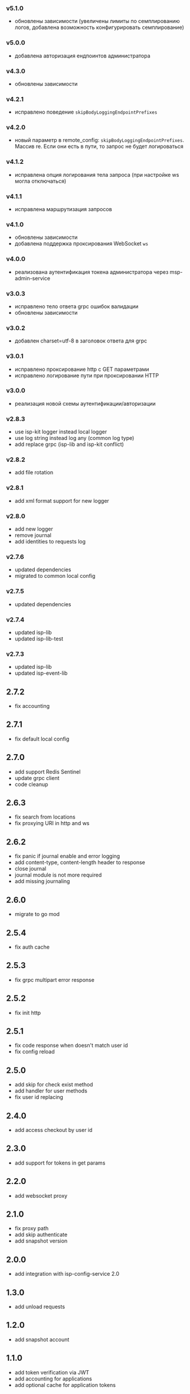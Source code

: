 ### v5.1.0
* обновлены зависимости (увеличены лимиты по семплированию логов, добавлена возможность конфигурировать семплирование)
### v5.0.0
* добавлена авторизация ендпоинтов администратора
### v4.3.0 
* обновлены зависимости
### v4.2.1
* исправлено поведение `skipBodyLoggingEndpointPrefixes`
### v4.2.0
* новый параметр в remote_config: `skipBodyLoggingEndpointPrefixes`. Массив re. Если они есть в пути, то запрос не будет логироваться
### v4.1.2
* исправлена опция логирования тела запроса (при настройке ws могла отключаться)
### v4.1.1
* исправлена маршрутизация запросов
### v4.1.0
* обновлены зависимости
* добавлена поддержка проксирования WebSocket `ws` 
### v4.0.0
* реализована аутентификация токена администратора через msp-admin-service
### v3.0.3
* исправлено тело ответа grpc ошибок валидации
* обновлены зависимости
### v3.0.2
* добавлен charset=utf-8 в заголовок ответа для grpc
### v3.0.1
* исправлено проксирование http с GET параметрами
* исправлено логирование пути при проксировании HTTP
### v3.0.0
* реализация новой схемы аутентификации/авторизации
### v2.8.3
* use isp-kit logger instead local logger
* use log string instead log any (common log type)
* add replace grpc (isp-lib and isp-kit conflict)
### v2.8.2
* add file rotation
### v2.8.1
* add xml format support for new logger
### v2.8.0
* add new logger
* remove journal
* add identities to requests log
### v2.7.6
* updated dependencies
* migrated to common local config
### v2.7.5
* updated dependencies
### v2.7.4
* updated isp-lib
* updated isp-lib-test
### v2.7.3
* updated isp-lib
* updated isp-event-lib
## 2.7.2
* fix accounting
## 2.7.1
* fix default local config
## 2.7.0
* add support Redis Sentinel
* update grpc client
* code cleanup
## 2.6.3
* fix search from locations
* fix proxying URI in http and ws
## 2.6.2
* fix panic if journal enable and error logging
* add content-type, content-length header to response
* close journal
* journal module is not more required
* add missing journaling
## 2.6.0
* migrate to go mod
## 2.5.4
* fix auth cache
## 2.5.3
* fix grpc multipart error response
## 2.5.2
* fix init http
## 2.5.1
* fix code response when doesn't match user id
* fix config reload
## 2.5.0
* add skip for check exist method 
* add handler for user methods
* fix user id replacing
## 2.4.0
* add access checkout by user id
## 2.3.0
* add support for tokens in get params
## 2.2.0
* add websocket proxy
## 2.1.0
* fix proxy path
* add skip authenticate
* add snapshot version
## 2.0.0
* add integration with isp-config-service 2.0
## 1.3.0
* add unload requests
## 1.2.0
* add snapshot account
## 1.1.0
* add token verification via JWT
* add accounting for applications
* add optional cache for application tokens
